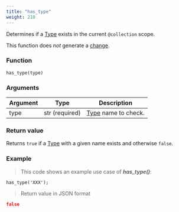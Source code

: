 ```yaml
---
title: "has_type"
weight: 210
---
```


Determines if a [Type](../../overview/type) exists in the current `@collection` scope.

This function does *not* generate a [change](../../overview/changes).

### Function

`has_type(type)`

### Arguments

Argument | Type | Description
-------- | ---- | -----------
type | str (required) | [Type](../../overview/type) name to check.

### Return value

Returns `true` if a [Type](../../overview/type) with a given name exists and otherwise `false`.

### Example

> This code shows an example use case of ***has_type()***:

```thingsdb,json_response
has_type('XXX');
```

> Return value in JSON format

```json
false
```
